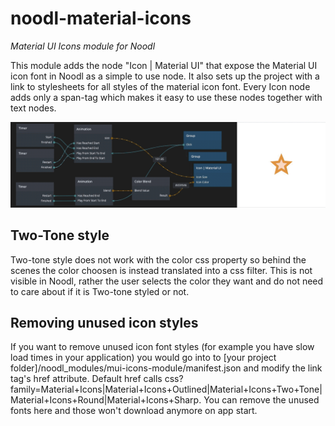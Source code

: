 # noodl-material-icons
*Material UI Icons module for Noodl*

This module adds the node "Icon | Material UI" that expose the Material UI icon font in Noodl as a simple to use node. It also sets up the project with a link to stylesheets for all styles of the material icon font. Every Icon node adds only a span-tag which makes it easy to use these nodes together with text nodes. 

![Noodl Material UI icon font animation example](material-icon-animation.gif)

## Two-Tone style
Two-tone style does not work with the color css property so behind the scenes the color choosen is instead translated into a css filter. This is not visible in Noodl, rather the user selects the color they want and do not need to care about if it is Two-tone styled or not.

## Removing unused icon styles 
If you want to remove unused icon font styles (for example you have slow load times in your application) you would go into to [your project folder]/noodl_modules/mui-icons-module/manifest.json and modify the link tag's href attribute. Default href calls css?family=Material+Icons|Material+Icons+Outlined|Material+Icons+Two+Tone|Material+Icons+Round|Material+Icons+Sharp. You can remove the unused fonts here and those won't download anymore on app start.

